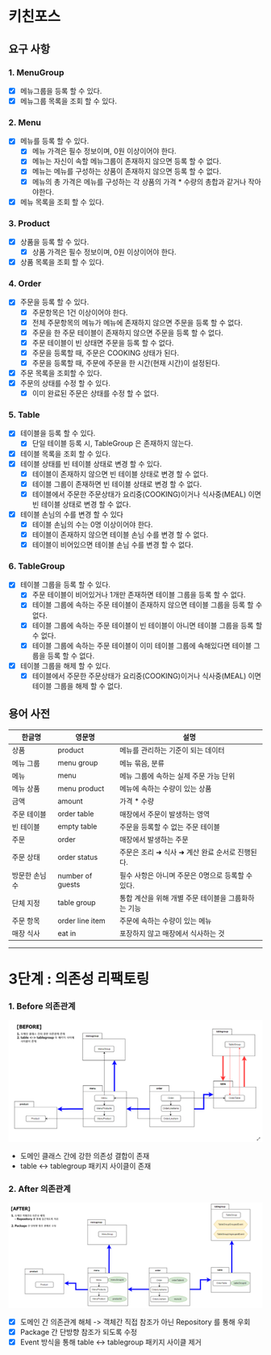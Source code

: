 # 키친포스

## 요구 사항

### 1. MenuGroup
- [x] 메뉴그룹을 등록 할 수 있다.
- [x] 메뉴그룹 목록을 조회 할 수 있다.

### 2. Menu 
- [x] 메뉴를 등록 할 수 있다.
    - [x] 메뉴 가격은 필수 정보이며, 0원 이상이어야 한다.
    - [x] 메뉴는 자신이 속할 메뉴그룹이 존재하지 않으면 등록 할 수 없다.
    - [x] 메뉴는 메뉴를 구성하는 상품이 존재하지 않으면 등록 할 수 없다.
    - [x] 메뉴의 총 가격은 메뉴를 구성하는 각 상품의 가격 * 수량의 총합과 같거나 작아야한다.
- [x] 메뉴 목록을 조회 할 수 있다.

### 3. Product
- [x] 상품을 등록 할 수 있다.
    - [x] 상품 가격은 필수 정보이며, 0원 이상이어야 한다.
- [x] 상품 목록을 조회 할 수 있다.

### 4. Order
- [x] 주문을 등록 할 수 있다.
    - [x] 주문항목은 1건 이상이어야 한다.
    - [x] 전체 주문항목의 메뉴가 메뉴에 존재하지 않으면 주문을 등록 할 수 없다. 
    - [x] 주문을 한 주문 테이블이 존재하지 않으면 주문을 등록 할 수 없다.
    - [x] 주문 테이블이 빈 상태면 주문을 등록 할 수 없다.
    - [x] 주문을 등록할 때, 주문은 COOKING 상태가 된다.
    - [x] 주문을 등록할 때, 주문에 주문을 한 시간(현재 시간)이 설정된다.
- [x] 주문 목록을 조회할 수 있다.
- [x] 주문의 상태를 수정 할 수 있다.
    - [x] 이미 완료된 주문은 상태를 수정 할 수 없다.

### 5. Table
- [x] 테이블을 등록 할 수 있다.
    - [x] 단일 테이블 등록 시, TableGroup 은 존재하지 않는다.
- [x] 테이블 목록을 조회 할 수 있다.
- [x] 테이블 상태를 빈 테이블 상태로 변경 할 수 있다.
  - [x] 테이블이 존재하지 않으면 빈 테이블 상태로 변경 할 수 없다.
  - [x] 테이블 그룹이 존재하면 빈 테이블 상태로 변경 할 수 없다.
  - [x] 테이블에서 주문한 주문상태가 요리중(COOKING)이거나 식사중(MEAL) 이면 빈 테이블 상태로 변경 할 수 없다.
- [x] 테이블 손님의 수를 변경 할 수 있다
  - [x] 테이블 손님의 수는 0명 이상이어야 한다.
  - [x] 테이블이 존재하지 않으면 테이블 손님 수를 변경 할 수 없다.
  - [x] 테이블이 비어있으면 테이블 손님 수를 변경 할 수 없다.

### 6. TableGroup
- [x] 테이블 그룹을 등록 할 수 있다.
  - [x] 주문 테이블이 비어있거나 1개만 존재하면 테이블 그룹을 등록 할 수 없다.
  - [x] 테이블 그룹에 속하는 주문 테이블이 존재하지 않으면 테이블 그룹을 등록 할 수 없다.
  - [x] 테이블 그룹에 속하는 주문 테이블이 빈 테이블이 아니면 테이블 그룹을 등록 할 수 없다.
  - [x] 테이블 그룹에 속하는 주문 테이블이 이미 테이블 그룹에 속해있다면 테이블 그룹을 등록 할 수 없다.
- [x] 테이블 그룹을 해제 할 수 있다.
  - [x] 테이블에서 주문한 주문상태가 요리중(COOKING)이거나 식사중(MEAL) 이면 테이블 그룹을 해제 할 수 없다.

## 용어 사전

| 한글명 | 영문명 | 설명 |
| --- | --- | --- |
| 상품 | product | 메뉴를 관리하는 기준이 되는 데이터 |
| 메뉴 그룹 | menu group | 메뉴 묶음, 분류 |
| 메뉴 | menu | 메뉴 그룹에 속하는 실제 주문 가능 단위 |
| 메뉴 상품 | menu product | 메뉴에 속하는 수량이 있는 상품 |
| 금액 | amount | 가격 * 수량 |
| 주문 테이블 | order table | 매장에서 주문이 발생하는 영역 |
| 빈 테이블 | empty table | 주문을 등록할 수 없는 주문 테이블 |
| 주문 | order | 매장에서 발생하는 주문 |
| 주문 상태 | order status | 주문은 조리 ➜ 식사 ➜ 계산 완료 순서로 진행된다. |
| 방문한 손님 수 | number of guests | 필수 사항은 아니며 주문은 0명으로 등록할 수 있다. |
| 단체 지정 | table group | 통합 계산을 위해 개별 주문 테이블을 그룹화하는 기능 |
| 주문 항목 | order line item | 주문에 속하는 수량이 있는 메뉴 |
| 매장 식사 | eat in | 포장하지 않고 매장에서 식사하는 것 |

---

# 3단계 : 의존성 리팩토링

### 1. Before 의존관계
  ![](./src/main/resources/static/before.png)
  - 도메인 클래스 간에 강한 의존성 결합이 존재
  - table <-> tablegroup 패키지 사이클이 존재

### 2. After 의존관계
  ![](./src/main/resources/static/after.png)
  - [X] 도메인 간 의존관계 해체 -> 객체간 직접 참조가 아닌 Repository 를 통해 우회
  - [x] Package 간 단방향 참조가 되도록 수정
  - [X] Event 방식을 통해 table <-> tablegroup 패키지 사이클 제거  